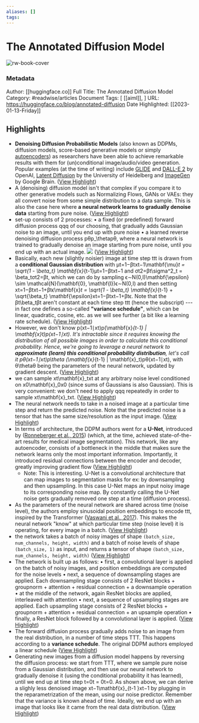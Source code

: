 ```yaml
---
aliases: []
tags:
---
```

# The Annotated Diffusion Model

![rw-book-cover](https://huggingface.co/blog/assets/78_annotated-diffusion/thumbnail.png)
### Metadata
Author: [[huggingface.co]]
Full Title: The Annotated Diffusion Model
Category: #readwise/articles
Document Tags: [ [[aiml]], ]
URL: https://huggingface.co/blog/annotated-diffusion
Date Highlighted: [[2023-01-13-Friday]]

## Highlights
- **Denoising Diffusion Probabilistic Models** (also known as DDPMs, diffusion models, score-based generative models or simply [autoencoders](https://benanne.github.io/2022/01/31/diffusion.html)) as researchers have been able to achieve remarkable results with them for (un)conditional image/audio/video generation. Popular examples (at the time of writing) include [GLIDE](https://arxiv.org/abs/2112.10741) and [DALL-E 2](https://openai.com/dall-e-2/) by OpenAI, [Latent Diffusion](https://github.com/CompVis/latent-diffusion) by the University of Heidelberg and [ImageGen](https://imagen.research.google/) by Google Brain. ([View Highlight](https://read.readwise.io/read/01gmrsx451ka7hwnqttzeagws4))
- A (denoising) diffusion model isn't that complex if you compare it to other generative models such as Normalizing Flows, GANs or VAEs: they all convert noise from some simple distribution to a data sample. This is also the case here where **a neural network learns to gradually denoise data** starting from pure noise. ([View Highlight](https://read.readwise.io/read/01gmrt0t6b6q4nvgdssn796452))
- set-up consists of 2 processes:
  • a fixed (or predefined) forward diffusion process qqq of our choosing, that gradually adds Gaussian noise to an image, until you end up with pure noise
  • a learned reverse denoising diffusion process pθp_\thetapθ​, where a neural network is trained to gradually denoise an image starting from pure noise, until you end up with an actual image.
  ![](https://huggingface.co/blog/annotated-diffusion/assets/78_annotated-diffusion/diffusion_figure.png) ([View Highlight](https://read.readwise.io/read/01gmrt1scrttnxgmk3679a92ym))
- Basically, each new (slightly noisier) image at time step ttt is drawn from a **conditional Gaussian distribution** with μt=1−βtxt−1\mathbf{\mu}_t = \sqrt{1 - \beta_t} \mathbf{x}_{t-1}μt​=1−βt​​xt−1​ and σt2=βt\sigma^2_t = \beta_tσt2​=βt​, which we can do by sampling ϵ∼N(0,I)\mathbf{\epsilon} \sim \mathcal{N}(\mathbf{0}, \mathbf{I})ϵ∼N(0,I) and then setting xt=1−βtxt−1+βtϵ\mathbf{x}_t = \sqrt{1 - \beta_t} \mathbf{x}_{t-1} + \sqrt{\beta_t} \mathbf{\epsilon}xt​=1−βt​​xt−1​+βt​​ϵ.
  Note that the βt\beta_tβt​ aren't constant at each time step ttt (hence the subscript) --- in fact one defines a so-called **"variance schedule"**, which can be linear, quadratic, cosine, etc. as we will see further (a bit like a learning rate schedule). ([View Highlight](https://read.readwise.io/read/01gmrt82w10rk5x97x1ercrs9a))
- However, we don't know p(xt−1∣xt)p(\mathbf{x}_{t-1} | \mathbf{x}_t)p(xt−1​∣xt​). It's intractable since it requires knowing the distribution of all possible images in order to calculate this conditional probability. Hence, we're going to leverage a neural network to **approximate (learn) this conditional probability distribution**, let's call it pθ(xt−1∣xt)p_\theta (\mathbf{x}_{t-1} | \mathbf{x}_t)pθ​(xt−1​∣xt​), with θ\thetaθ being the parameters of the neural network, updated by gradient descent. ([View Highlight](https://read.readwise.io/read/01gmrtcw98hq7m2jtfgs7c7qbk))
- we can sample xt\mathbf{x}_txt​ at any arbitrary noise level conditioned on x0\mathbf{x}_0x0​ (since sums of Gaussians is also Gaussian). This is very convenient: we don't need to apply qqq repeatedly in order to sample xt\mathbf{x}_txt​. ([View Highlight](https://read.readwise.io/read/01gmryhjr9d4ysqzs0xeq1gndp))
- The neural network needs to take in a noised image at a particular time step and return the predicted noise. Note that the predicted noise is a tensor that has the same size/resolution as the input image. ([View Highlight](https://read.readwise.io/read/01gmrvte0pjzbpbczw9rw91g8w))
- In terms of architecture, the DDPM authors went for a **U-Net**, introduced by ([Ronneberger et al., 2015](https://arxiv.org/abs/1505.04597)) (which, at the time, achieved state-of-the-art results for medical image segmentation). This network, like any autoencoder, consists of a bottleneck in the middle that makes sure the network learns only the most important information. Importantly, it introduced residual connections between the encoder and decoder, greatly improving gradient flow ([View Highlight](https://read.readwise.io/read/01gmrvvbat8an05akeeg0cmnfa))
    - Note: This is interesting. U-Net is a convolutional architecture that can map images to segmentation masks for ex: by downsampling and then upsampling. In this case U-Net maps an input noisy image to its corresponding noise map. By constantly calling the U-Net noise gets gradually removed one step at a time (diffusion process).
- As the parameters of the neural network are shared across time (noise level), the authors employ sinusoidal position embeddings to encode ttt, inspired by the Transformer ([Vaswani et al., 2017](https://arxiv.org/abs/1706.03762)). This makes the neural network "know" at which particular time step (noise level) it is operating, for every image in a batch. ([View Highlight](https://read.readwise.io/read/01gmrw6c1t8wa07mf333dj68yj))
- the network takes a batch of noisy images of shape `(batch_size, num_channels, height, width)` and a batch of noise levels of shape `(batch_size, 1)` as input, and returns a tensor of shape `(batch_size, num_channels, height, width)` ([View Highlight](https://read.readwise.io/read/01gmrxancq34r358zzj5s89fz6))
- The network is built up as follows:
  • first, a convolutional layer is applied on the batch of noisy images, and position embeddings are computed for the noise levels
  • next, a sequence of downsampling stages are applied. Each downsampling stage consists of 2 ResNet blocks + groupnorm + attention + residual connection + a downsample operation
  • at the middle of the network, again ResNet blocks are applied, interleaved with attention
  • next, a sequence of upsampling stages are applied. Each upsampling stage consists of 2 ResNet blocks + groupnorm + attention + residual connection + an upsample operation
  • finally, a ResNet block followed by a convolutional layer is applied. ([View Highlight](https://read.readwise.io/read/01gmrxbpczwve7jnytmrnm0jjh))
- The forward diffusion process gradually adds noise to an image from the real distribution, in a number of time steps TTT. This happens according to a **variance schedule**. The original DDPM authors employed a linear schedule ([View Highlight](https://read.readwise.io/read/01gmrxfc889bmjqxnrq03eqr21))
- Generating new images from a diffusion model happens by reversing the diffusion process: we start from TTT, where we sample pure noise from a Gaussian distribution, and then use our neural network to gradually denoise it (using the conditional probability it has learned), until we end up at time step t=0t = 0t=0. As shown above, we can derive a slighly less denoised image xt−1\mathbf{x}_{t-1 }xt−1​ by plugging in the reparametrization of the mean, using our noise predictor. Remember that the variance is known ahead of time.
  Ideally, we end up with an image that looks like it came from the real data distribution. ([View Highlight](https://read.readwise.io/read/01gmrz3htapxdphz3vf17fyn47))

